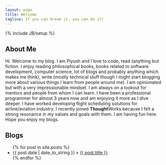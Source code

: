 ```yaml
---
layout: page
title: Welcome
tagline: If you can dream it, you can do it!
---
```

{% include JB/setup %}

## About Me  

    
Hi. Welcome to my blog. I am Piyush and I love to code, read (anything but fiction. I enjoy reading philosophical books, books related to software development, computer science, lot of blogs and probably anything which makes me think), write (mostly technical stuff though I might start blogging more about various things I learn from people around me). I am opinionated but with a very impressionable mindset. I am always on a lookout for mentors and people from whom I can learn. I have been a professional programmer for almost 3 years now and am enjoying it more as I dive deeper. I have worked developing flight scheduling solutions for airline/aviation industry. I recently joined **Thought**Works because I felt a strong resonance in my values and goals with them. I am having fun here. Hope you enjoy my blogs.  

## Blogs  

<ul class="posts">
  {% for post in site.posts %}
    <li><span>{{ post.date | date_to_string }}</span> &raquo; <a href="{{ BASE_PATH }}{{ post.url }}">{{ post.title }}</a></li>
  {% endfor %}
</ul>

